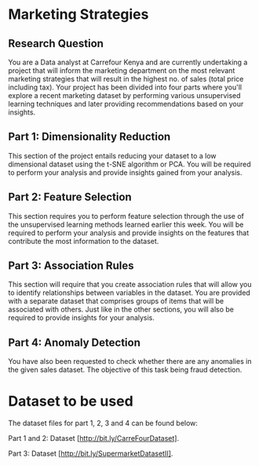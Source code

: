 # Marketing Strategies
## Research Question
You are a Data analyst at Carrefour Kenya and are currently undertaking a project that will inform the marketing department on the most relevant 
marketing strategies that will result in the highest no. of sales (total price including tax). Your project has been divided into four parts 
where you'll explore a recent marketing dataset by performing various unsupervised learning techniques and later providing recommendations based on your insights.


## Part 1: Dimensionality Reduction

This section of the project entails reducing your dataset to a low dimensional dataset using the t-SNE algorithm or PCA. You will be required to perform your analysis and provide insights gained from your analysis.

## Part 2: Feature Selection

This section requires you to perform feature selection through the use of the unsupervised learning methods learned earlier this week. You will be required to perform your analysis and provide insights on the features that contribute the most information to the dataset.

## Part 3: Association Rules

This section will require that you create association rules that will allow you to identify relationships between variables in the dataset. You are provided with a separate dataset that comprises groups of items that will be associated with others. Just like in the other sections, you will also be required to provide insights for your analysis.

## Part 4: Anomaly Detection

You have also been requested to check whether there are any anomalies in the given sales dataset. The objective of this task being fraud detection.

# Dataset to be used

The dataset files for part 1, 2, 3 and 4 can be found below:

Part 1 and 2: Dataset [http://bit.ly/CarreFourDataset].

Part 3: Dataset [http://bit.ly/SupermarketDatasetII].



